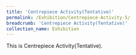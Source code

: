 ```yaml
---
title: 'Centrepiece Activity(Tentative)'
permalink: /Exhibition/Centrepiece-Activity-5/
breadcrumb: 'Centrepiece Activity(Tentative)'
collection_name: Exhibition
---
```


<div>
This is Centrepiece Activity(Tentative).
</div>
